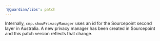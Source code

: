 ```yaml
---
'@guardian/libs': patch
---
```


Internally, `cmp.showPrivacyManager` uses an id for the Sourcepoint second layer in Australia. A new privacy manager has been created in Sourcepoint and this patch version reflects that change.
